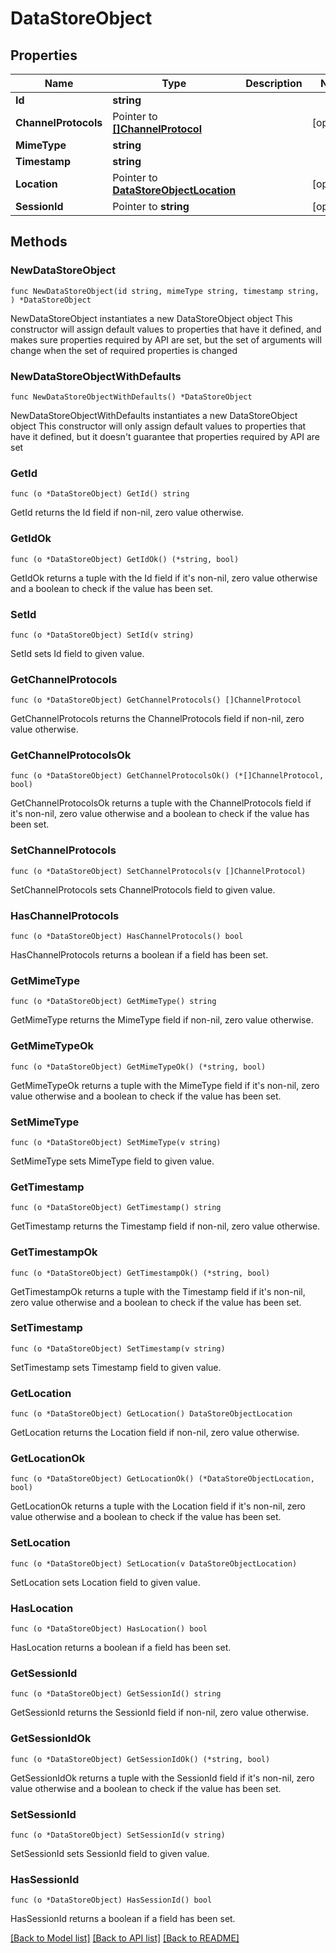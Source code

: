 # DataStoreObject

## Properties

Name | Type | Description | Notes
------------ | ------------- | ------------- | -------------
**Id** | **string** |  | 
**ChannelProtocols** | Pointer to [**[]ChannelProtocol**](ChannelProtocol.md) |  | [optional] 
**MimeType** | **string** |  | 
**Timestamp** | **string** |  | 
**Location** | Pointer to [**DataStoreObjectLocation**](DataStoreObject_location.md) |  | [optional] 
**SessionId** | Pointer to **string** |  | [optional] 

## Methods

### NewDataStoreObject

`func NewDataStoreObject(id string, mimeType string, timestamp string, ) *DataStoreObject`

NewDataStoreObject instantiates a new DataStoreObject object
This constructor will assign default values to properties that have it defined,
and makes sure properties required by API are set, but the set of arguments
will change when the set of required properties is changed

### NewDataStoreObjectWithDefaults

`func NewDataStoreObjectWithDefaults() *DataStoreObject`

NewDataStoreObjectWithDefaults instantiates a new DataStoreObject object
This constructor will only assign default values to properties that have it defined,
but it doesn't guarantee that properties required by API are set

### GetId

`func (o *DataStoreObject) GetId() string`

GetId returns the Id field if non-nil, zero value otherwise.

### GetIdOk

`func (o *DataStoreObject) GetIdOk() (*string, bool)`

GetIdOk returns a tuple with the Id field if it's non-nil, zero value otherwise
and a boolean to check if the value has been set.

### SetId

`func (o *DataStoreObject) SetId(v string)`

SetId sets Id field to given value.


### GetChannelProtocols

`func (o *DataStoreObject) GetChannelProtocols() []ChannelProtocol`

GetChannelProtocols returns the ChannelProtocols field if non-nil, zero value otherwise.

### GetChannelProtocolsOk

`func (o *DataStoreObject) GetChannelProtocolsOk() (*[]ChannelProtocol, bool)`

GetChannelProtocolsOk returns a tuple with the ChannelProtocols field if it's non-nil, zero value otherwise
and a boolean to check if the value has been set.

### SetChannelProtocols

`func (o *DataStoreObject) SetChannelProtocols(v []ChannelProtocol)`

SetChannelProtocols sets ChannelProtocols field to given value.

### HasChannelProtocols

`func (o *DataStoreObject) HasChannelProtocols() bool`

HasChannelProtocols returns a boolean if a field has been set.

### GetMimeType

`func (o *DataStoreObject) GetMimeType() string`

GetMimeType returns the MimeType field if non-nil, zero value otherwise.

### GetMimeTypeOk

`func (o *DataStoreObject) GetMimeTypeOk() (*string, bool)`

GetMimeTypeOk returns a tuple with the MimeType field if it's non-nil, zero value otherwise
and a boolean to check if the value has been set.

### SetMimeType

`func (o *DataStoreObject) SetMimeType(v string)`

SetMimeType sets MimeType field to given value.


### GetTimestamp

`func (o *DataStoreObject) GetTimestamp() string`

GetTimestamp returns the Timestamp field if non-nil, zero value otherwise.

### GetTimestampOk

`func (o *DataStoreObject) GetTimestampOk() (*string, bool)`

GetTimestampOk returns a tuple with the Timestamp field if it's non-nil, zero value otherwise
and a boolean to check if the value has been set.

### SetTimestamp

`func (o *DataStoreObject) SetTimestamp(v string)`

SetTimestamp sets Timestamp field to given value.


### GetLocation

`func (o *DataStoreObject) GetLocation() DataStoreObjectLocation`

GetLocation returns the Location field if non-nil, zero value otherwise.

### GetLocationOk

`func (o *DataStoreObject) GetLocationOk() (*DataStoreObjectLocation, bool)`

GetLocationOk returns a tuple with the Location field if it's non-nil, zero value otherwise
and a boolean to check if the value has been set.

### SetLocation

`func (o *DataStoreObject) SetLocation(v DataStoreObjectLocation)`

SetLocation sets Location field to given value.

### HasLocation

`func (o *DataStoreObject) HasLocation() bool`

HasLocation returns a boolean if a field has been set.

### GetSessionId

`func (o *DataStoreObject) GetSessionId() string`

GetSessionId returns the SessionId field if non-nil, zero value otherwise.

### GetSessionIdOk

`func (o *DataStoreObject) GetSessionIdOk() (*string, bool)`

GetSessionIdOk returns a tuple with the SessionId field if it's non-nil, zero value otherwise
and a boolean to check if the value has been set.

### SetSessionId

`func (o *DataStoreObject) SetSessionId(v string)`

SetSessionId sets SessionId field to given value.

### HasSessionId

`func (o *DataStoreObject) HasSessionId() bool`

HasSessionId returns a boolean if a field has been set.


[[Back to Model list]](../README.md#documentation-for-models) [[Back to API list]](../README.md#documentation-for-api-endpoints) [[Back to README]](../README.md)


